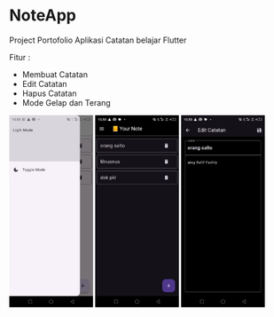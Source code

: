 # NoteApp 

Project Portofolio Aplikasi Catatan belajar Flutter

Fitur :
- Membuat Catatan
- Edit Catatan
- Hapus Catatan
- Mode Gelap dan Terang

<img src="foto/1.jpeg" alt="Contoh Screenshot" style="width:30%; height:auto;">
<img src="foto/2.jpeg" alt="Contoh Screenshot" style="width:30%; height:auto;">
<img src="foto/3.jpeg" alt="Contoh Screenshot" style="width:30%; height:auto;">


